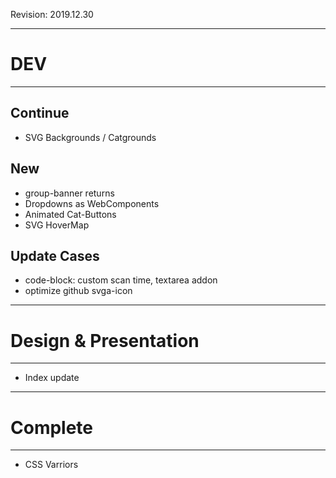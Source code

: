 Revision: 2019.12.30

-------------------------------------
# DEV
-------------------------------------

## Continue

- SVG Backgrounds / Catgrounds


## New

- group-banner returns
- Dropdowns as WebComponents
- Animated Cat-Buttons
- SVG HoverMap


## Update Cases

- code-block: custom scan time, textarea addon
- optimize github svga-icon

-------------------------------------
# Design & Presentation
-------------------------------------

- Index update





-------------------------------------
# Complete
-------------------------------------

- CSS Varriors
